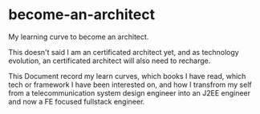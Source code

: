 # become-an-architect

My learning curve to become an architect.

This doesn't said I am an certificated architect yet, and as technology evolution, an certificated architect will also need to recharge.

This Document record my learn curves, which books I have read, which tech or framework I have been interested on, and how I transfrom my self from a telecommunication system design engineer into an J2EE engineer and now a FE focused fullstack engineer.
